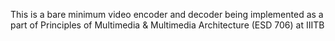 This is a bare minimum video encoder and decoder being implemented as a part of Principles of Multimedia
& Multimedia Architecture (ESD 706) at IIITB

